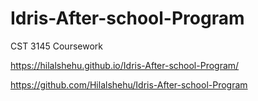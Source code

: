 # Idris-After-school-Program
CST 3145 Coursework

https://hilalshehu.github.io/Idris-After-school-Program/


https://github.com/Hilalshehu/Idris-After-school-Program

